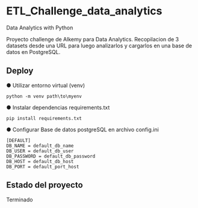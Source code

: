 # ETL_Challenge_data_analytics
Data Analytics with Python

Proyecto  challenge de Alkemy para Data Analytics. Recopilacion de 3 datasets desde una URL para luego analizarlos y cargarlos en una base de datos en PostgreSQL.

## Deploy

● Utilizar entorno virtual (venv)
```
python -m venv path\to\myenv
```
● Instalar dependencias requirements.txt
```
pip install requirements.txt 
```
● Configurar Base de datos postgreSQL en archivo config.ini
```
[DEFAULT]
DB_NAME = default_db_name
DB_USER = default_db_user
DB_PASSWORD = default_db_password
DB_HOST = default_db_host
DB_PORT = default_port_host

```

## Estado del proyecto
Terminado
